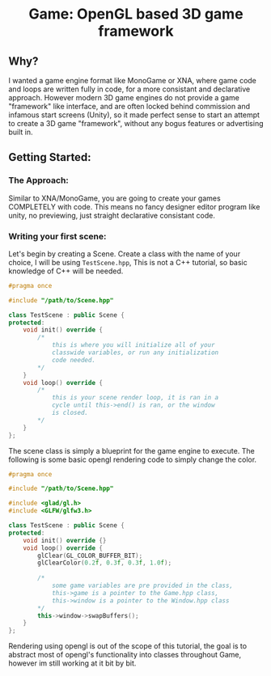 # <p style="text-align: center;">Game: OpenGL based 3D game framework</p>

## Why?

I wanted a game engine format like MonoGame or XNA, 
where game code and loops are written fully in code, 
for a more consistant and declarative approach. However 
modern 3D game engines do not provide a game "framework"
like interface, and are often locked behind 
commission and infamous start screens (Unity), 
so it made perfect sense to start an attempt to create a 
3D game "framework", without any bogus features or advertising built in.

## Getting Started:

### The Approach:
Similar to XNA/MonoGame, you are going to create your games COMPLETELY with code.
This means no fancy designer editor program like unity, no previewing, just straight
declarative consistant code.

### Writing your first scene:
Let's begin by creating a Scene. Create a class with the name of your choice, 
I will be using `TestScene.hpp`, This is not a C++ tutorial, so basic knowledge 
of C++ will be needed.

```c++
#pragma once

#include "/path/to/Scene.hpp"

class TestScene : public Scene {
protected:
    void init() override {
        /*
            this is where you will initialize all of your
            classwide variables, or run any initialization
            code needed.
        */
    }
    void loop() override {
        /*
            this is your scene render loop, it is ran in a
            cycle until this->end() is ran, or the window
            is closed.
        */
    }
};
```

The scene class is simply a blueprint for the game engine to execute. The following
is some basic opengl rendering code to simply change the color.

```c++
#pragma once

#include "/path/to/Scene.hpp"

#include <glad/gl.h>
#include <GLFW/glfw3.h>

class TestScene : public Scene {
protected:
    void init() override {}
    void loop() override {
        glClear(GL_COLOR_BUFFER_BIT);
        glClearColor(0.2f, 0.3f, 0.3f, 1.0f);
        
        /*
            some game variables are pre provided in the class,
            this->game is a pointer to the Game.hpp class,
            this->window is a pointer to the Window.hpp class
        */
        this->window->swapBuffers();
    }
};
```

Rendering using opengl is out of the scope of this tutorial, the goal is to abstract
most of opengl's functionality into classes throughout Game, however im still working
at it bit by bit.